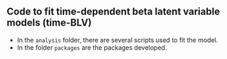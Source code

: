 ## Code to fit time-dependent beta latent variable models (time-BLV)

- In the `analysis` folder, there are several scripts used to fit the model.
- In the folder `packages` are the packages developed.
